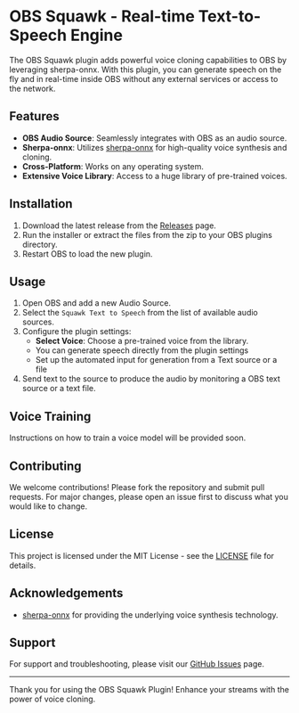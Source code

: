 # OBS Squawk - Real-time Text-to-Speech Engine

The OBS Squawk plugin adds powerful voice cloning capabilities to OBS by leveraging sherpa-onnx. 
With this plugin, you can generate speech on the fly and in real-time inside OBS without any external services or access to the network.

## Features

- **OBS Audio Source**: Seamlessly integrates with OBS as an audio source.
- **Sherpa-onnx**: Utilizes [sherpa-onnx](https://github.com/k2-fsa/sherpa-onnx/) for high-quality voice synthesis and cloning.
- **Cross-Platform**: Works on any operating system.
- **Extensive Voice Library**: Access to a huge library of pre-trained voices.

## Installation

1. Download the latest release from the [Releases](https://github.com/your-repo/obs-squawk/releases) page.
2. Run the installer or extract the files from the zip to your OBS plugins directory.
3. Restart OBS to load the new plugin.

## Usage

1. Open OBS and add a new Audio Source.
1. Select the `Squawk Text to Speech` from the list of available audio sources.
1. Configure the plugin settings:
    - **Select Voice**: Choose a pre-trained voice from the library.
    - You can generate speech directly from the plugin settings
    - Set up the automated input for generation from a Text source or a file
1. Send text to the source to produce the audio by monitoring a OBS text source or a text file.

## Voice Training

Instructions on how to train a voice model will be provided soon.

## Contributing

We welcome contributions! Please fork the repository and submit pull requests. For major changes, please open an issue first to discuss what you would like to change.

## License

This project is licensed under the MIT License - see the [LICENSE](LICENSE) file for details.

## Acknowledgements

- [sherpa-onnx](https://github.com/k2-fsa/sherpa-onnx) for providing the underlying voice synthesis technology.

## Support

For support and troubleshooting, please visit our [GitHub Issues](https://github.com/occ-ai/obs-squawk/issues) page.

---

Thank you for using the OBS Squawk Plugin! Enhance your streams with the power of voice cloning.
